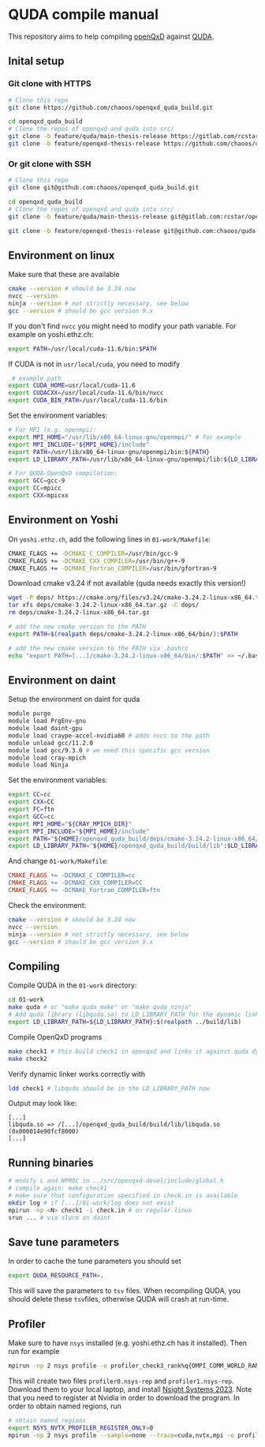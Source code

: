# QUDA compile manual
This repository aims to help compiling [openQxD](https://gitlab.com/rcstar/openQxD-devel) against [QUDA](https://github.com/lattice/quda).

## Inital setup

### Git clone with HTTPS
```bash
# Clone this repo
git clone https://github.com/chaoos/openqxd_quda_build.git

cd openqxd_quda_build
# Clone the repos of openqxd and quda into src/
git clone -b feature/quda/main-thesis-release https://gitlab.com/rcstar/openQxD-devel.git src/openQxD-devel
git clone -b feature/openqxd-thesis-release https://github.com/chaoos/quda.git src/quda
```

### Or git clone with SSH
```bash
# Clone this repo
git clone git@github.com:chaoos/openqxd_quda_build.git

cd openqxd_quda_build
# Clone the repos of openqxd and quda into src/
git clone -b feature/quda/main-thesis-release git@gitlab.com:rcstar/openQxD-devel.git src/openQxD-devel

git clone -b feature/openqxd-thesis-release git@github.com:chaoos/quda.git src/quda
```

## Environment on linux

Make sure that these are available

```bash
cmake --version # should be 3.24 now
nvcc --version
ninja --version # not strictly necessary, see below
gcc --version # should be gcc version 9.x
```

If you don't find `nvcc` you might need to modify your path variable. For example on yoshi.ethz.ch:

```bash
export PATH=/usr/local/cuda-11.6/bin:$PATH
```

If CUDA is not in `usr/local/cuda`, you need to modify

```bash
 # example path
export CUDA_HOME=usr/local/cuda-11.6
export CUDACXX=/usr/local/cuda-11.6/bin/nvcc
export CUDA_BIN_PATH=/usr/local/cuda-11.6/bin
```

Set the environment variables:

```bash
# For MPI (e.g. openmpi):
export MPI_HOME="/usr/lib/x86_64-linux-gnu/openmpi/" # for example
export MPI_INCLUDE="${MPI_HOME}/include"
export PATH=/usr/lib/x86_64-linux-gnu/openmpi/bin:${PATH}
export LD_LIBRARY_PATH=/usr/lib/x86_64-linux-gnu/openmpi/lib:${LD_LIBRARY_PATH}
```
```bash
# For QUDA-OpenQxD compilation:
export GCC=gcc-9
export CC=mpicc
export CXX=mpicxx
```

## Environment on Yoshi

On `yoshi.ethz.ch`, add the following lines in `01-work/Makefile`:

```bash
CMAKE_FLAGS += -DCMAKE_C_COMPILER=/usr/bin/gcc-9
CMAKE_FLAGS += -DCMAKE_CXX_COMPILER=/usr/bin/g++-9
CMAKE_FLAGS += -DCMAKE_Fortran_COMPILER=/usr/bin/gfortran-9
```

Download cmake v3.24 if not available (quda needs exactly this version!)

```bash
wget -P deps/ https://cmake.org/files/v3.24/cmake-3.24.2-linux-x86_64.tar.gz
tar xfs deps/cmake-3.24.2-linux-x86_64.tar.gz -C deps/
rm deps/cmake-3.24.2-linux-x86_64.tar.gz

# add the new cmake version to the PATH
export PATH=$(realpath deps/cmake-3.24.2-linux-x86_64/bin/):$PATH

# add the new cmake version to the PATH via .bashrc
echo "export PATH=[...]/cmake-3.24.2-linux-x86_64/bin/:$PATH" >> ~/.bashrc
```

## Environment on daint

Setup the environment on daint for quda

```bash
module purge
module load PrgEnv-gnu
module load daint-gpu
module load craype-accel-nvidia60 # adds nvcc to the path
module unload gcc/11.2.0
module load gcc/9.3.0 # we need this specific gcc version
module load cray-mpich
module load Ninja
```

Set the environment variables:

```bash
export CC=cc
export CXX=CC
export FC=ftn
export GCC=cc
export MPI_HOME="${CRAY_MPICH_DIR}"
export MPI_INCLUDE="${MPI_HOME}/include"
export PATH="${HOME}/openqxd_quda_build/deps/cmake-3.24.2-linux-x86_64/bin/":$PATH
export LD_LIBRARY_PATH="${HOME}/openqxd_quda_build/build/lib":$LD_LIBRARY_PATH
```

And change `01-work/Makefile`:

```Makefile
CMAKE_FLAGS += -DCMAKE_C_COMPILER=cc
CMAKE_FLAGS += -DCMAKE_CXX_COMPILER=CC
CMAKE_FLAGS += -DCMAKE_Fortran_COMPILER=ftn
```

Check the environment:

```bash
cmake --version # should be 3.24 now
nvcc --version
ninja --version # not strictly necessary, see below
gcc --version # should be gcc version 9.x
```

## Compiling

Compile QUDA in the `01-work` directory:

```bash
cd 01-work
make quda # or "make quda_make" or "make quda_ninja"
# Add quda library (libquda.so) to LD_LIBRARY_PATH for the dynamic linker to find it
export LD_LIBRARY_PATH=${LD_LIBRARY_PATH}:$(realpath ../build/lib)
```

Compile OpenQxD programs
```bash
make check1 # this build check1 in openqxd and links it against quda dynamically
make check2
```

Verify dynamic linker works correctly with

```bash
ldd check1 # libquda should be in the LD_LIBRARY_PATH now
```

Output may look like:

```
[...]
libquda.so => /[...]/openqxd_quda_build/build/lib/libquda.so (0x000014e90fcf8000)
[...]
```

## Running binaries

```bash
# modify L and NPROC in ../src/openqxd-devel/include/global.h
# compile again: make check1
# make sure that configuration specified in check.in is available
mkdir log # if [...]/01-work/log does not exist
mpirun -np <N> check1 -i check.in # on regular linux
srun ... # via slurm on daint
```

## Save tune parameters

In order to cache the tune parameters you should set

```bash
export QUDA_RESOURCE_PATH=.
```

This will save the parameters to `tsv` files. When recompiling QUDA, you should
delete these `tsv`files, otherwise QUDA will crash at run-time.

## Profiler

Make sure to have `nsys` installed (e.g. yoshi.ethz.ch has it installed). Then run for example

```bash
mpirun -np 2 nsys profile -o profiler_check3_rank%q{OMPI_COMM_WORLD_RANK} ./check3 -i check.in
```

This will create two files `profiler0.nsys-rep` and `profiler1.nsys-rep`. Download them to your 
local laptop, and install [Nsight Systems 2023](https://developer.nvidia.com/gameworksdownload#?dn=nsight-systems-2023-3).
Note that you need to register at Nvidia in order to download the program. In order to
obtain named regions, run

```bash
# obtain named regions
export NSYS_NVTX_PROFILER_REGISTER_ONLY=0
mpirun -np 2 nsys profile --sample=none --trace=cuda,nvtx,mpi -o profiler_nvtx%q{OMPI_COMM_WORLD_RANK} ./check3 -i check.in
```

